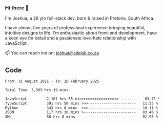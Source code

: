 ### Hi there 👋

I'm Joshua, a 28 y/o full-stack dev, born & raised in Pretoria, South Africa. 

I have almost five years of professional experience bringing beautiful, intuitive designs to life. I'm enthusiastic about front-end development, have a keen eye for detail and a passionate love-hate relationship with JavaScript.

📫 You can reach me on: joshua@sitelab.co.za

## **Code**

<!--START_SECTION:waka-->

```txt
From: 31 August 2021 - To: 28 February 2025

Total Time: 3,393 hrs 19 mins

JavaScript         2,161 hrs 55 mins>>>>>>>>>>>>>>>>---------   63.71 %
TypeScript         391 hrs 50 mins >>>----------------------   11.55 %
Python             343 hrs 8 mins  >>>----------------------   10.11 %
JSON               117 hrs 30 mins >------------------------   03.46 %
XML                66 hrs 8 mins   -------------------------   01.95 %
```

<!--END_SECTION:waka-->
